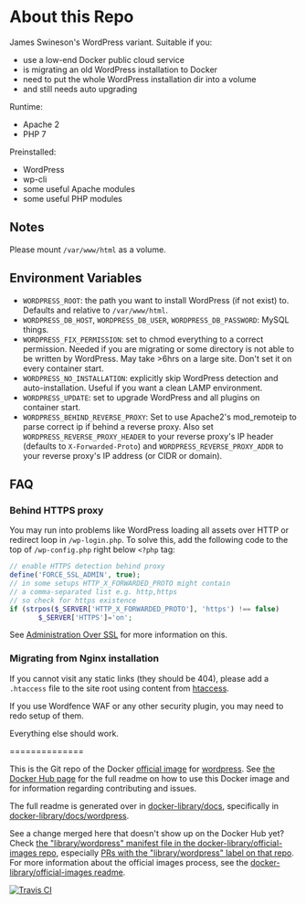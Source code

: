 # About this Repo

James Swineson's WordPress variant. Suitable if you:
* use a low-end Docker public cloud service
* is migrating an old WordPress installation to Docker
* need to put the whole WordPress installation dir into a volume
* and still needs auto upgrading

Runtime:
* Apache 2
* PHP 7

Preinstalled:
* WordPress
* wp-cli
* some useful Apache modules
* some useful PHP modules

## Notes
Please mount `/var/www/html` as a volume.

## Environment Variables
* `WORDPRESS_ROOT`: the path you want to install WordPress (if not exist) to. Defaults and relative to `/var/www/html`.
* `WORDPRESS_DB_HOST`, `WORDPRESS_DB_USER`, `WORDPRESS_DB_PASSWORD`: MySQL things.
* `WORDPRESS_FIX_PERMISSION`: set to chmod everything to a correct permission. Needed if you are migrating or some directory is not able to be written by WordPress. May take >6hrs on a large site. Don't set it on every container start.
* `WORDPRESS_NO_INSTALLATION`: explicitly skip WordPress detection and auto-installation. Useful if you want a clean LAMP environment.
* `WORDPRESS_UPDATE`: set to upgrade WordPress and all plugins on container start.
* `WORDPRESS_BEHIND_REVERSE_PROXY`: Set to use Apache2's mod_remoteip to parse correct ip if behind a reverse proxy. Also set `WORDPRESS_REVERSE_PROXY_HEADER` to your reverse proxy's IP header (defaults to `X-Forwarded-Proto`) and `WORDPRESS_REVERSE_PROXY_ADDR` to your reverse proxy's IP address (or CIDR or domain).

## FAQ
### Behind HTTPS proxy
You may run into problems like WordPress loading all assets over HTTP or redirect loop in `/wp-login.php`. To solve this, add the following code to the top of `/wp-config.php` right below `<?php` tag:
```php
// enable HTTPS detection behind proxy
define('FORCE_SSL_ADMIN', true);
// in some setups HTTP_X_FORWARDED_PROTO might contain
// a comma-separated list e.g. http,https
// so check for https existence
if (strpos($_SERVER['HTTP_X_FORWARDED_PROTO'], 'https') !== false)
       $_SERVER['HTTPS']='on';
```
See [Administration Over SSL](https://codex.wordpress.org/Administration_Over_SSL) for more information on this.

### Migrating from Nginx installation
If you cannot visit any static links (they should be 404), please add a `.htaccess` file to the site root using content from [htaccess](https://codex.wordpress.org/htaccess).

If you use Wordfence WAF or any other security plugin, you may need to redo setup of them. 

Everything else should work. 

==============

This is the Git repo of the Docker [official image](https://docs.docker.com/docker-hub/official_repos/) for [wordpress](https://registry.hub.docker.com/_/wordpress/). See [the Docker Hub page](https://registry.hub.docker.com/_/wordpress/) for the full readme on how to use this Docker image and for information regarding contributing and issues.

The full readme is generated over in [docker-library/docs](https://github.com/docker-library/docs), specifically in [docker-library/docs/wordpress](https://github.com/docker-library/docs/tree/master/wordpress).

See a change merged here that doesn't show up on the Docker Hub yet? Check [the "library/wordpress" manifest file in the docker-library/official-images repo](https://github.com/docker-library/official-images/blob/master/library/wordpress), especially [PRs with the "library/wordpress" label on that repo](https://github.com/docker-library/official-images/labels/library%2Fwordpress). For more information about the official images process, see the [docker-library/official-images readme](https://github.com/docker-library/official-images/blob/master/README.md).

[![Travis CI](https://img.shields.io/travis/docker-library/wordpress/master.svg)](https://travis-ci.org/docker-library/wordpress/branches)

<!-- THIS FILE IS GENERATED BY https://github.com/docker-library/docs/blob/master/generate-repo-stub-readme.sh -->

